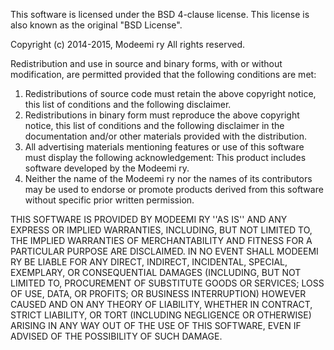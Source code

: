 This software is licensed under the BSD 4-clause license.
This license is also known as the original "BSD License".

Copyright (c) 2014-2015, Modeemi ry
All rights reserved.

Redistribution and use in source and binary forms, with or without
modification, are permitted provided that the following conditions are met:
1. Redistributions of source code must retain the above copyright
   notice, this list of conditions and the following disclaimer.
2. Redistributions in binary form must reproduce the above copyright
   notice, this list of conditions and the following disclaimer in the
   documentation and/or other materials provided with the distribution.
3. All advertising materials mentioning features or use of this software
   must display the following acknowledgement:
   This product includes software developed by the Modeemi ry.
4. Neither the name of the Modeemi ry nor the
   names of its contributors may be used to endorse or promote products
   derived from this software without specific prior written permission.

THIS SOFTWARE IS PROVIDED BY MODEEMI RY ''AS IS'' AND ANY
EXPRESS OR IMPLIED WARRANTIES, INCLUDING, BUT NOT LIMITED TO, THE IMPLIED
WARRANTIES OF MERCHANTABILITY AND FITNESS FOR A PARTICULAR PURPOSE ARE
DISCLAIMED. IN NO EVENT SHALL MODEEMI RY BE LIABLE FOR ANY
DIRECT, INDIRECT, INCIDENTAL, SPECIAL, EXEMPLARY, OR CONSEQUENTIAL DAMAGES
(INCLUDING, BUT NOT LIMITED TO, PROCUREMENT OF SUBSTITUTE GOODS OR SERVICES;
LOSS OF USE, DATA, OR PROFITS; OR BUSINESS INTERRUPTION) HOWEVER CAUSED AND
ON ANY THEORY OF LIABILITY, WHETHER IN CONTRACT, STRICT LIABILITY, OR TORT
(INCLUDING NEGLIGENCE OR OTHERWISE) ARISING IN ANY WAY OUT OF THE USE OF THIS
SOFTWARE, EVEN IF ADVISED OF THE POSSIBILITY OF SUCH DAMAGE.
